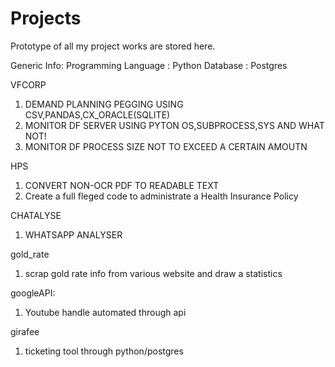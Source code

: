 # Projects
Prototype of all my project works are stored here.

Generic Info:
Programming Language    :   Python
Database                :   Postgres

VFCORP
1) DEMAND PLANNING PEGGING USING CSV,PANDAS,CX_ORACLE(SQLITE)
2) MONITOR DF SERVER USING PYTON OS,SUBPROCESS,SYS AND WHAT NOT!
3) MONITOR DF PROCESS SIZE NOT TO EXCEED A CERTAIN AMOUTN

HPS
1) CONVERT NON-OCR PDF TO READABLE TEXT
2) Create a full fleged code to administrate a Health Insurance Policy

CHATALYSE
1) WHATSAPP ANALYSER

gold_rate
1) scrap gold rate info from various website and draw a statistics

googleAPI:
1) Youtube handle automated through api

girafee
1) ticketing tool through python/postgres

